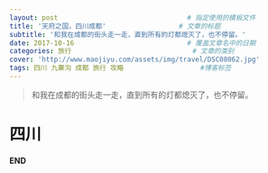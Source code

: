 ```yaml
---
layout: post								# 指定使用的模板文件
title: '天府之国，四川成都'				    # 文章的标题
subtitle: '和我在成都的街头走一走，直到所有的灯都熄灭了，也不停留。'
date: 2017-10-16							# 覆盖文章名中的日期
categories: 旅行								# 文章的类别
cover: 'http://www.maojiyu.com/assets/img/travel/DSC08062.jpg'
tags: 四川 九寨沟 成都 旅行 攻略					#博客标签
---
```


> 和我在成都的街头走一走，直到所有的灯都熄灭了，也不停留。

# 四川

#### END




